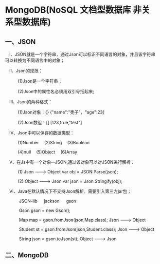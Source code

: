 # MongoDB(NoSQL 文档型数据库 非关系型数据库)
## 一、JSON

&emsp;Ⅰ、JSON就是一个字符串，通过Json可以标识不同语言的对象，并且该字符串可以转换为不同语言中的对象；

&emsp;Ⅱ、Json的规范：

&emsp;&emsp;&emsp;(1)Json是一个字符串；

&emsp;&emsp;&emsp;(2)Json中的属性名必须用双引号括起来;

&emsp;Ⅲ、Json的两种格式：

&emsp;&emsp;&emsp;(1)Json对象：{}  {"name":"秃子"，"age":23}

&emsp;&emsp;&emsp;(2)Json数组：[]  [123,true,"test"]

&emsp;Ⅳ、Json中可以保存的数据类型：

&emsp;&emsp;&emsp;(1)Number  &emsp;(2)String   &emsp;(3)Boolean

&emsp;&emsp;&emsp;(4)null   &emsp;(5)Object   &emsp;(6)Array

&emsp;Ⅴ、在Js中有一个对象--JSON,通过该对象可以对JSON进行解析：

&emsp;&emsp;&emsp;(1) Json ---> Object    var obj = JSON.Parse(json);

&emsp;&emsp;&emsp;(2) Object ---> Json    var json = Json.Stringify(obj);

&emsp;Ⅵ、Java在默认情况下不支持Json解析，需要引入第三方jar包；

&emsp;&emsp;&emsp;  JSON-lib  &emsp;   jackson  &emsp;  gson

&emsp;&emsp;&emsp; Gson gson = new Gson();

&emsp;&emsp;&emsp; Map map = gson.fromJson(json,Map.class);  Json ---> Object

&emsp;&emsp;&emsp; Student st = gson.fromJson(json,Student.class);  Json ---> Object

&emsp;&emsp;&emsp; String json = gson.toJson(st);  Object ---> Json

## 二、MongoDB


 
